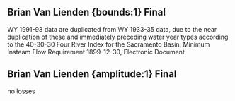 ## Brian Van Lienden {bounds:1} Final
WY 1991-93 data are duplicated from WY 1933-35 data, due to the near duplication of these and immediately preceding water year types according to the 40-30-30 Four River Index for the Sacramento Basin, Minimum Insteam Flow Requirement
1899-12-30, Electronic Document

## Brian Van Lienden {amplitude:1} Final
no losses
